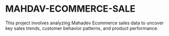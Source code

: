 # MAHDAV-ECOMMERCE-SALE
This project involves analyzing Mahadev Ecommerce sales data to uncover key sales trends, customer behavior patterns, and product performance.  
